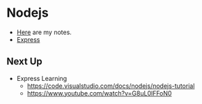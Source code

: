 # Nodejs

- [Here](nodejsNotes.md) are my notes.
- [Express](expressNotes.md)

## Next Up
- Express Learning
	- <https://code.visualstudio.com/docs/nodejs/nodejs-tutorial>
	- <https://www.youtube.com/watch?v=G8uL0lFFoN0>
